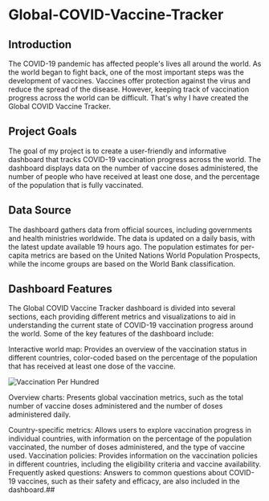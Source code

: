 # Global-COVID-Vaccine-Tracker

## Introduction

The COVID-19 pandemic has affected people's lives all around the world. As the world began to fight back, one of the most important steps was the development of vaccines. Vaccines offer protection against the virus and reduce the spread of the disease. However, keeping track of vaccination progress across the world can be difficult. That's why I have created the Global COVID Vaccine Tracker.

## Project Goals

The goal of my project is to create a user-friendly and informative dashboard that tracks COVID-19 vaccination progress across the world. The dashboard displays data on the number of vaccine doses administered, the number of people who have received at least one dose, and the percentage of the population that is fully vaccinated.

## Data Source

The dashboard gathers data from official sources, including governments and health ministries worldwide. The data is updated on a daily basis, with the latest update available 19 hours ago. The population estimates for per-capita metrics are based on the United Nations World Population Prospects, while the income groups are based on the World Bank classification.

## Dashboard Features

The Global COVID Vaccine Tracker dashboard is divided into several sections, each providing different metrics and visualizations to aid in understanding the current state of COVID-19 vaccination progress around the world. Some of the key features of the dashboard include:

Interactive world map: Provides an overview of the vaccination status in different countries, color-coded based on the percentage of the population that has received at least one dose of the vaccine.

![Vaccination Per Hundred](https://user-images.githubusercontent.com/94572320/233524302-b84b926e-aa15-493d-a345-0ebca25c5d36.png)


Overview charts: Presents global vaccination metrics, such as the total number of vaccine doses administered and the number of doses administered daily.




Country-specific metrics: Allows users to explore vaccination progress in individual countries, with information on the percentage of the population vaccinated, the number of doses administered, and the type of vaccine used.
Vaccination policies: Provides information on the vaccination policies in different countries, including the eligibility criteria and vaccine availability.
Frequently asked questions: Answers to common questions about COVID-19 vaccines, such as their safety and efficacy, are also included in the dashboard.##
